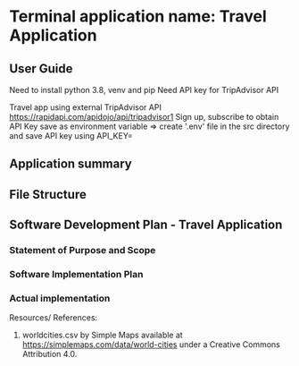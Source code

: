 # Terminal application name: Travel Application

## User Guide
Need to install python 3.8, venv and pip
Need API key for TripAdvisor API 

Travel app using external TripAdvisor API
https://rapidapi.com/apidojo/api/tripadvisor1
Sign up, subscribe to obtain API Key
save as environment variable => create '.env' file in the src directory and save API key using API_KEY=<your API key>

## Application summary

## File Structure

## Software Development Plan - Travel Application
### Statement of Purpose and Scope

### Software Implementation Plan
### Actual implementation

Resources/ References: 
1. worldcities.csv by Simple Maps available at https://simplemaps.com/data/world-cities under a Creative Commons Attribution 4.0.